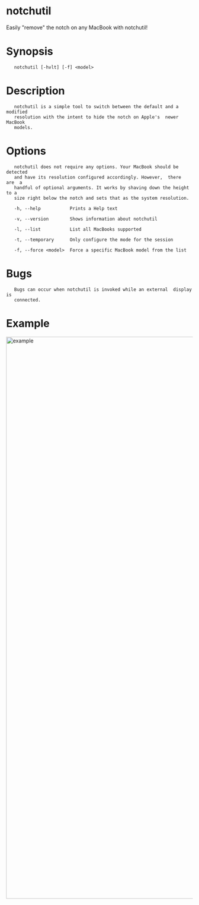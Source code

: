 # notchutil
Easily "remove" the notch on any MacBook with notchutil!



# Synopsis
       notchutil [-hvlt] [-f] <model>

# Description
       notchutil is a simple tool to switch between the default and a modified
       resolution with the intent to hide the notch on Apple's  newer  MacBook
       models.

# Options
       notchutil does not require any options. Your MacBook should be detected
       and have its resolution configured accordingly. However,  there  are  a
       handful of optional arguments. It works by shaving down the height to a
       size right below the notch and sets that as the system resolution.

       -h, --help           Prints a Help text

       -v, --version        Shows information about notchutil

       -l, --list           List all MacBooks supported

       -t, --temporary      Only configure the mode for the session

       -f, --force <model>  Force a specific MacBook model from the list


# Bugs
       Bugs can occur when notchutil is invoked while an external  display  is
       connected.


# Example
<img width="1512" alt="example" src="https://user-images.githubusercontent.com/121362066/209452105-23ea083c-2187-4366-b61a-0d0841fa3cbe.png">

